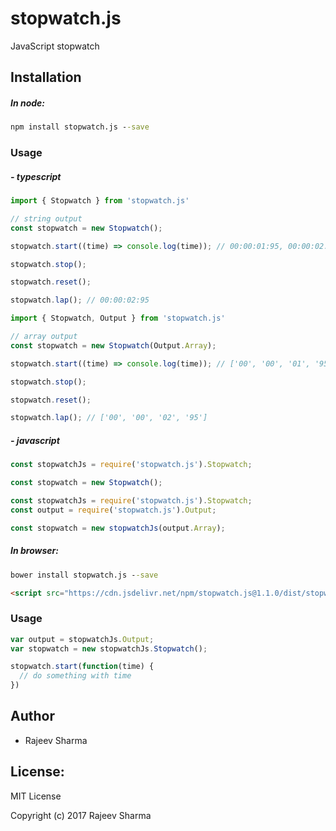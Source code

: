 # stopwatch.js
JavaScript stopwatch

## Installation

##### In node:

```cmd
npm install stopwatch.js --save
```

### Usage

##### - typescript

```javascript
import { Stopwatch } from 'stopwatch.js'

// string output
const stopwatch = new Stopwatch();

stopwatch.start((time) => console.log(time)); // 00:00:01:95, 00:00:02:00, 00:00:02:15, ...

stopwatch.stop();

stopwatch.reset();

stopwatch.lap(); // 00:00:02:95
```

```javascript
import { Stopwatch, Output } from 'stopwatch.js'

// array output
const stopwatch = new Stopwatch(Output.Array);

stopwatch.start((time) => console.log(time)); // ['00', '00', '01', '95'], ['00', '00', '02', '00'], ['00', '00', '02', '15'], ...

stopwatch.stop();

stopwatch.reset();

stopwatch.lap(); // ['00', '00', '02', '95']
```

##### - javascript

```javascript
const stopwatchJs = require('stopwatch.js').Stopwatch;

const stopwatch = new Stopwatch();
```

```javascript
const stopwatchJs = require('stopwatch.js').Stopwatch;
const output = require('stopwatch.js').Output;

const stopwatch = new stopwatchJs(output.Array);
```


##### In browser:

```cmd
bower install stopwatch.js --save
```

```html
<script src="https://cdn.jsdelivr.net/npm/stopwatch.js@1.1.0/dist/stopwatch.min.js"></script>
```

### Usage

```javascript
var output = stopwatchJs.Output;
var stopwatch = new stopwatchJs.Stopwatch();

stopwatch.start(function(time) {
  // do something with time
})
```

Author
------
* Rajeev Sharma

License:
--------

MIT License

Copyright (c) 2017 Rajeev Sharma
